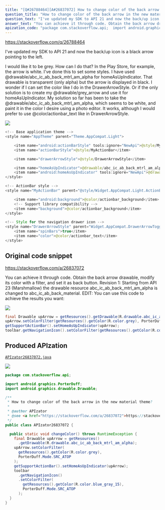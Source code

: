 ```yaml
---
title: "[Q#26788464][A#26837072] How to change color of the back arrow in the new material theme?"
question_title: "How to change color of the back arrow in the new material theme?"
question_text: "I've updated my SDK to API 21 and now the back/up icon is a black arrow pointing to the left.  I would like it to be grey. How can I do that? In the Play Store, for example, the arrow is white. I've done this to set some styles. I have used @drawable/abc_ic_ab_back_mtrl_am_alpha for homeAsUpIndicator. That drawable is transparent (only alpha) but the arrow is displayed in black. I wonder if I can set the color like I do in the DrawerArrowStyle. Or if the only solution is to create my @drawable/grey_arrow and use it for homeAsUpIndicator. My solution so far has been to take the @drawable/abc_ic_ab_back_mtrl_am_alpha, which seems to be white, and paint it in the color I desire using a photo editor. It works, although I would prefer to use @color/actionbar_text like in DrawerArrowStyle."
answer_text: "You can achieve it through code. Obtain the back arrow drawable, modify its color with a filter, and set it as back button. Revision 1: Starting from API 23 (Marshmallow) the drawable resource abc_ic_ab_back_mtrl_am_alpha is changed to abc_ic_ab_back_material. EDIT: You can use this code to achieve the results you want:"
apization_code: "package com.stackoverflow.api;  import android.graphics.PorterDuff; import android.graphics.drawable.Drawable;  /**  * How to change color of the back arrow in the new material theme?  *  * @author APIzator  * @see <a href=\"https://stackoverflow.com/a/26837072\">https://stackoverflow.com/a/26837072</a>  */ public class APIzator26837072 {    public static void changeColor() throws RuntimeException {     final Drawable upArrow = getResources()       .getDrawable(R.drawable.abc_ic_ab_back_mtrl_am_alpha);     upArrow.setColorFilter(       getResources().getColor(R.color.grey),       PorterDuff.Mode.SRC_ATOP     );     getSupportActionBar().setHomeAsUpIndicator(upArrow);     toolbar       .getNavigationIcon()       .setColorFilter(         getResources().getColor(R.color.blue_gray_15),         PorterDuff.Mode.SRC_ATOP       );   } }"
---
```


https://stackoverflow.com/q/26788464

I&#x27;ve updated my SDK to API 21 and now the back/up icon is a black arrow pointing to the left.

I would like it to be grey. How can I do that?
In the Play Store, for example, the arrow is white.
I&#x27;ve done this to set some styles. I have used @drawable/abc_ic_ab_back_mtrl_am_alpha for homeAsUpIndicator. That drawable is transparent (only alpha) but the arrow is displayed in black. I wonder if I can set the color like I do in the DrawerArrowStyle. Or if the only solution is to create my @drawable/grey_arrow and use it for homeAsUpIndicator.
My solution so far has been to take the @drawable/abc_ic_ab_back_mtrl_am_alpha, which seems to be white, and paint it in the color I desire using a photo editor. It works, although I would prefer to use @color/actionbar_text like in DrawerArrowStyle.


<div class="code-logo"><img src="/stackoverflow.png" /></div>

```java
<!-- Base application theme -->
<style name="AppTheme" parent="Theme.AppCompat.Light">

    <item name="android:actionBarStyle" tools:ignore="NewApi">@style/MyActionBar</item>
    <item name="actionBarStyle">@style/MyActionBar</item>

    <item name="drawerArrowStyle">@style/DrawerArrowStyle</item>

    <item name="homeAsUpIndicator">@drawable/abc_ic_ab_back_mtrl_am_alpha</item>
    <item name="android:homeAsUpIndicator" tools:ignore="NewApi">@drawable/abc_ic_ab_back_mtrl_am_alpha</item>
</style>

<!-- ActionBar style -->
<style name="MyActionBar" parent="@style/Widget.AppCompat.Light.ActionBar.Solid">

    <item name="android:background">@color/actionbar_background</item>
    <!-- Support library compatibility -->
    <item name="background">@color/actionbar_background</item>
</style>

<!-- Style for the navigation drawer icon -->
<style name="DrawerArrowStyle" parent="Widget.AppCompat.DrawerArrowToggle">
    <item name="spinBars">true</item>
    <item name="color">@color/actionbar_text</item>
</style>
```


## Original code snippet

https://stackoverflow.com/a/26837072

You can achieve it through code. Obtain the back arrow drawable, modify its color with a filter, and set it as back button.
Revision 1:
Starting from API 23 (Marshmallow) the drawable resource abc_ic_ab_back_mtrl_am_alpha is changed to abc_ic_ab_back_material.
EDIT:
You can use this code to achieve the results you want:

<div class="code-logo"><img src="/stackoverflow.png" /></div>

```java
final Drawable upArrow = getResources().getDrawable(R.drawable.abc_ic_ab_back_mtrl_am_alpha);
upArrow.setColorFilter(getResources().getColor(R.color.grey), PorterDuff.Mode.SRC_ATOP);
getSupportActionBar().setHomeAsUpIndicator(upArrow);
toolbar.getNavigationIcon().setColorFilter(getResources().getColor(R.color.blue_gray_15), PorterDuff.Mode.SRC_ATOP);
```

## Produced APIzation

[`APIzator26837072.java`](https://github.com/pasqualesalza/apization-temp-data/raw/master/search/APIzator26837072.java)

<div class="code-logo"><img src="/apizator.png" /></div>

```java
package com.stackoverflow.api;

import android.graphics.PorterDuff;
import android.graphics.drawable.Drawable;

/**
 * How to change color of the back arrow in the new material theme?
 *
 * @author APIzator
 * @see <a href="https://stackoverflow.com/a/26837072">https://stackoverflow.com/a/26837072</a>
 */
public class APIzator26837072 {

  public static void changeColor() throws RuntimeException {
    final Drawable upArrow = getResources()
      .getDrawable(R.drawable.abc_ic_ab_back_mtrl_am_alpha);
    upArrow.setColorFilter(
      getResources().getColor(R.color.grey),
      PorterDuff.Mode.SRC_ATOP
    );
    getSupportActionBar().setHomeAsUpIndicator(upArrow);
    toolbar
      .getNavigationIcon()
      .setColorFilter(
        getResources().getColor(R.color.blue_gray_15),
        PorterDuff.Mode.SRC_ATOP
      );
  }
}

```